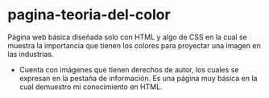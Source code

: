 # pagina-teoria-del-color
Página web básica diseñada solo con HTML y algo de CSS en la cual se muestra la importancia que tienen los colores para proyectar una imagen en las industrias.
  - Cuenta con imágenes que tienen derechos de autor, los cuales se expresan en la pestaña de información.
Es una página muy básica en la cual demuestro mi conocimiento en HTML.
